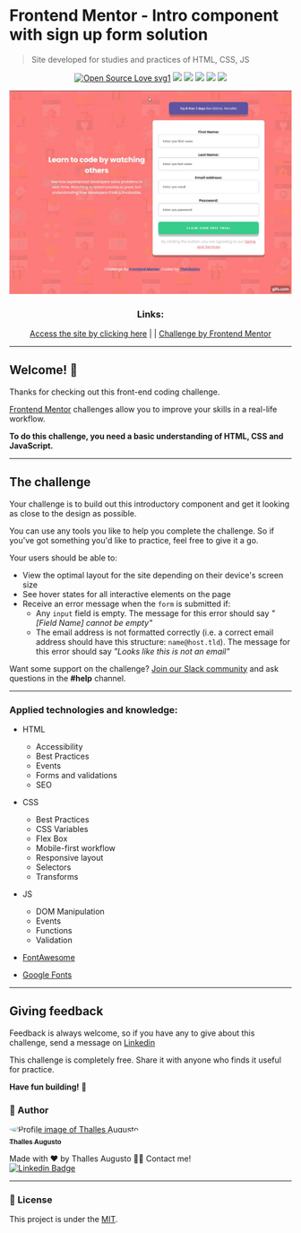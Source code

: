 # Frontend Mentor - Intro component with sign up form solution
>  Site developed for studies and practices of HTML, CSS, JS

<div align="center">
  
[![Open Source Love svg1](https://badges.frapsoft.com/os/v1/open-source.svg?v=103)](https://github.com/ellerbrock/open-source-badges/) ![](https://img.shields.io/static/v1?label=licence&message=mit&color=green&style=for-the-badge) ![](https://img.shields.io/static/v1?label=Made%20with&message=HTML5&color=E34F26&style=for-the-badge&logo=html5) ![](https://img.shields.io/static/v1?label=Made%20with&message=CSS3&color=1572B6&style=for-the-badge&logo=css3)  ![](https://img.shields.io/static/v1?label=Made%20with&message=JavaScript&color=F7DF1E&style=for-the-badge&logo=javascript) ![](https://img.shields.io/static/v1?label=status&message=finished&color=green&style=for-the-badge)

</div>

![](./assets/img/banner-form-validator.gif)

<div align="center">

### Links:

[Access the site by clicking here](https://theslladev.github.io/Intro-component-with-signup-form/)
 | | 
[Challenge by Frontend Mentor](https://www.frontendmentor.io/challenges/intro-component-with-signup-form-5cf91bd49edda32581d28fd1)
</div>

---

## Welcome! 👋

Thanks for checking out this front-end coding challenge.

[Frontend Mentor](https://www.frontendmentor.io) challenges allow you to improve your skills in a real-life workflow.

**To do this challenge, you need a basic understanding of HTML, CSS and JavaScript.**

---

## The challenge

Your challenge is to build out this introductory component and get it looking as close to the design as possible.

You can use any tools you like to help you complete the challenge. So if you've got something you'd like to practice, feel free to give it a go.

Your users should be able to:

- View the optimal layout for the site depending on their device's screen size
- See hover states for all interactive elements on the page
- Receive an error message when the `form` is submitted if:
  - Any `input` field is empty. The message for this error should say *"[Field Name] cannot be empty"*
  - The email address is not formatted correctly (i.e. a correct email address should have this structure: `name@host.tld`). The message for this error should say *"Looks like this is not an email"*

Want some support on the challenge? [Join our Slack community](https://www.frontendmentor.io/slack) and ask questions in the **#help** channel.

---

### Applied technologies and knowledge:

- HTML
  - Accessibility
  - Best Practices
  - Events
  - Forms and validations
  - SEO
- CSS
  - Best Practices
  - CSS Variables
  - Flex Box
  - Mobile-first workflow
  - Responsive layout
  - Selectors
  - Transforms
- JS
  - DOM Manipulation
  - Events
  - Functions
  - Validation

- [FontAwesome](https://fontawesome.com/)
- [Google Fonts](https://fonts.google.com/)

---

## Giving feedback

Feedback is always welcome, so if you have any to give about this challenge, send a message on [Linkedin](https://www.linkedin.com/in/thalles-augusto)

This challenge is completely free. Share it with anyone who finds it useful for practice.

**Have fun building!** 🚀

### 👷 Author

<a href="https://github.com/ThesllaDev">
 <img style="border-radius:50%;" src="https://avatars2.githubusercontent.com/u/61105850?v=4" width="100px;" alt="Profile image of Thalles Augusto"/>
 <br />
 <sub><b>Thalles Augusto</b></sub></a>


Made with ❤️ by Thalles Augusto 👋🏽 Contact me! <br/>
 [![Linkedin Badge](https://img.shields.io/badge/-Thalles-blue?style=flat-square&logo=Linkedin&logoColor=white&link=https://www.linkedin.com/in/thalles-augusto/)](https://www.linkedin.com/in/thalles-augusto/) 

---

### 📝 License

This project is under the [MIT](./LICENSE).